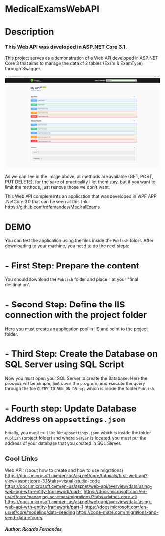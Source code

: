 # MedicalExamsWebAPI


# Description

### This Web API was developed in ASP.NET Core 3.1.

This project serves as a demonstration of a Web API developed in ASP.NET Core 3 that aims to manage the data of 2 tables (Exam & ExamType) through Swagger.

![First Screen](https://raw.githubusercontent.com/rdfernandes/MedicalExamsWebAPI/master/screen1.png)

As we can see in the image above, all methods are available (GET, POST, PUT DELETE), for the sake of practicality I let them stay, but if you want to limit the methods, just remove those we don't want.

This Web API complements an application that was developed in WPF APP .NetCore 3.0 that can be seen at this link: https://github.com/rdfernandes/MedicalExams



# DEMO

You can test the application using the files inside the `Publish` folder.
After downloading to your machine, you need to do the next steps:

# - First Step: Prepare the content
You should download the `Publish` folder and place it at your "final destination".

# - Second Step: Define the IIS connection with the project folder
Here you must create an application pool in IIS and point to the project folder.

# - Third Step: Create the Database on SQL Server using SQL Script
Now you must open your SQL Server to create the Database. Here the process will be simple, just open the program, and execute the query through the file `QUERY_TO_RUN_ON_DB.sql` which is inside the folder `Publish`. 

# - Fourth step: Update Database Address on `appsettings.json`
Finally, you must edit the file `appsettings.json` which is inside the folder` Publish` (project folder) and where `Server` is located, you must put the address of your database that you created in SQL Server.



## Cool Links

Web API: (about how to create and how to use migrations)
https://docs.microsoft.com/en-us/aspnet/core/tutorials/first-web-api?view=aspnetcore-3.1&tabs=visual-studio-code
https://docs.microsoft.com/en-us/aspnet/web-api/overview/data/using-web-api-with-entity-framework/part-1
https://docs.microsoft.com/en-us/ef/core/managing-schemas/migrations/?tabs=dotnet-core-cli
https://docs.microsoft.com/en-us/aspnet/web-api/overview/data/using-web-api-with-entity-framework/part-3
https://docs.microsoft.com/en-us/ef/core/modeling/data-seeding
https://code-maze.com/migrations-and-seed-data-efcore/



##### Author: Ricardo Fernandes
